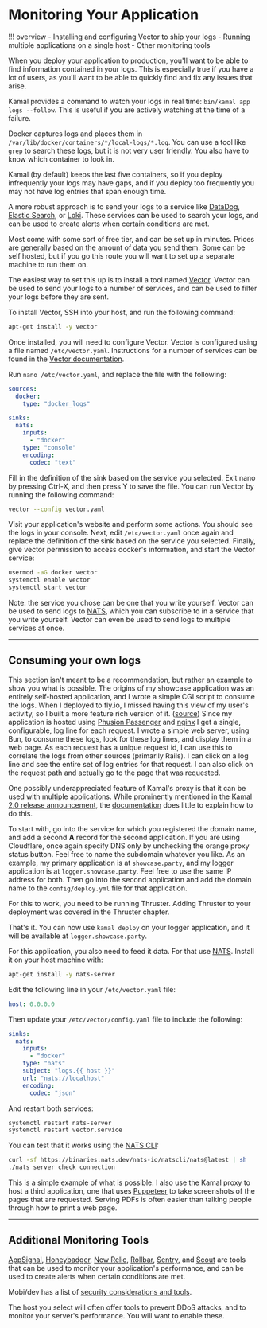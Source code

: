 # Monitoring Your Application

!!! overview
    - Installing and configuring Vector to ship your logs
    - Running multiple applications on a single host
    - Other monitoring tools

When you deploy your application to production, you'll want to be able to find information contained in your logs. This is especially true if you have a lot of users, as you'll want to be able to quickly find and fix any issues that arise.

Kamal provides a command to watch your logs in real time: `bin/kamal app logs --follow`. This is useful if you are actively watching at the time of a failure.

Docker captures logs and places them in `/var/lib/docker/containers/*/local-logs/*.log`. You can use a tool like `grep` to search these logs, but it is not very user friendly. You also have to know which container to look in.

Kamal (by default) keeps the last five containers, so if you deploy infrequently your logs may have gaps, and if you deploy too frequently you may not have log entries that span enough time.

A more robust approach is to send your logs to a service like [DataDog](https://www.datadoghq.com/), [Elastic Search](https://www.elastic.co/), or [Loki](https://grafana.com/oss/loki/). These services can be used to search your logs, and can be used to create alerts when certain conditions are met.

Most come with some sort of free tier, and can be set up in minutes. Prices are generally based on the amount of data you send them. Some can be self hosted, but if you go this route you will want to set up a separate machine to run them on.

The easiest way to set this up is to install a tool named [Vector](https://vector.dev/). Vector can be used to send your logs to a number of services, and can be used to filter your logs before they are sent.

To install Vector, SSH into your host, and run the following command:

```sh
apt-get install -y vector
```

Once installed, you will need to configure Vector. Vector is configured using a file named `/etc/vector.yaml`. Instructions for a number of services can be found in the [Vector documentation](https://vector.dev/docs/reference/configuration/sinks/).

Run `nano /etc/vector.yaml`, and replace the file with the following:

```yaml
sources:
  docker:
    type: "docker_logs"

sinks:
  nats:
    inputs:
      - "docker"
    type: "console"
    encoding:
      codec: "text"
```

Fill in the definition of the sink based on the service you selected. Exit nano by pressing Ctrl-X, and then press Y to save the file. You can run Vector by running the following command:

```sh
vector --config vector.yaml
```

Visit your application's website and perform some actions. You should see the logs in your console. Next, edit `/etc/vector.yaml` once again and replace the definition of the sink based on the service you selected. Finally, give vector permission to access docker's information, and start the Vector service:

```sh
usermod -aG docker vector
systemctl enable vector
systemctl start vector
```

Note: the service you chose can be one that you write yourself. Vector can be used to send logs to [NATS](https://nats.io/), which you can subscribe to in a service that you write yourself. Vector can even be used to send logs to multiple services at once.

---

## Consuming your own logs

This section isn't meant to be a recommendation, but rather an example to show you what is possible. The origins of my showcase application was an entirely self-hosted application, and I wrote a simple CGI script to consume the logs. When I deployed to fly.io, I missed having this view of my user's activity, so I built a more feature rich version of it. ([source](https://github.com/rubys/showcase/tree/main/fly/applications/logger)) Since my application is hosted using [Phusion Passenger](https://www.phusionpassenger.com/) and [nginx](https://www.nginx.com/) I get a single, configurable, log line for each request. I wrote a simple web server, using Bun, to consume these logs, look for these log lines, and display them in a web page. As each request has a unique request id, I can use this to correlate the logs from other sources (primarily Rails). I can click on a log line and see the entire set of log entries for that request. I can also click on the request path and actually go to the page that was requested.

One possibly underappreciated feature of Kamal's proxy is that it can be used with multiple applications. While prominently mentioned in the [Kamal 2.0 release announcement](https://dev.37signals.com/kamal-2/), the [documentation](https://kamal-deploy.org/docs/configuration/proxy/#host/) does little to explain how to do this.

To start with, go into the service for which you registered the domain name, and add a second **A** record for the second application. If you are using Cloudflare, once again specify DNS only by unchecking the orange proxy status button. Feel free to name the subdomain whatever you like. As an example, my primary application is at `showcase.party`, and my logger application is at `logger.showcase.party`. Feel free to use the same IP address for both. Then go into the second application and add the domain name to the `config/deploy.yml` file for that application.

For this to work, you need to be running Thruster. Adding Thruster to your deployment was covered in the Thruster chapter.

That's it. You can now use `kamal deploy` on your logger application, and it will be available at `logger.showcase.party`.

For this application, you also need to feed it data. For that use [NATS](https://nats.io/). Install it on your host machine with:

```sh
apt-get install -y nats-server
```

Edit the following line in your `/etc/vector.yaml` file:

```yaml
host: 0.0.0.0
```

Then update your `/etc/vector/config.yaml` file to include the following:

```yaml
sinks:
  nats:
    inputs:
      - "docker"
    type: "nats"
    subject: "logs.{{ host }}"
    url: "nats://localhost"
    encoding:
      codec: "json"
```

And restart both services:

```sh
systemctl restart nats-server
systemctl restart vector.service
```

You can test that it works using the [NATS CLI](https://nats.io/documentation/tutorials/nats-cli/):

```sh
curl -sf https://binaries.nats.dev/nats-io/natscli/nats@latest | sh
./nats server check connection
```

This is a simple example of what is possible. I also use the Kamal proxy to host a third application, one that uses [Puppeteer](https://pptr.dev/) to take screenshots of the pages that are requested. Serving PDFs is often easier than talking people through how to print a web page.

---

## Additional Monitoring Tools

[AppSignal](https://appsignal.com/), [Honeybadger](https://www.honeybadger.io/), [New Relic](https://newrelic.com/), [Rollbar](https://rollbar.com/), [Sentry](https://sentry.io/), and [Scout](https://scoutapm.com/) are tools that can be used to monitor your application's performance, and can be used to create alerts when certain conditions are met.

Mobi/dev has a list of [security considerations and tools](https://mobidev.biz/blog/security-considerations-for-ruby-on-rails-applications).

The host you select will often offer tools to prevent DDoS attacks, and to monitor your server's performance. You will want to enable these.
